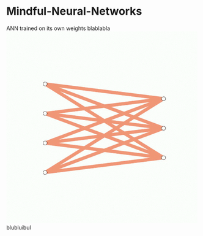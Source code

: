 # Mindful-Neural-Networks
ANN trained on its own weights
blablabla
<img src="https://github.com/bhaecker/Mindful-Neural-Networks/blob/master/graphics/plasticity.gif" width="500">
blubluibul
